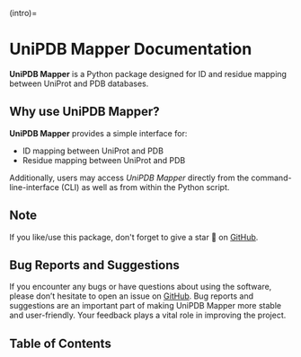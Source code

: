 (intro)=

# UniPDB Mapper Documentation

**UniPDB Mapper** is a Python package designed for ID and residue mapping between UniProt and PDB databases.

## Why use UniPDB Mapper?

**UniPDB Mapper** provides a simple interface for:
- ID mapping between UniProt and PDB 
- Residue mapping between UniProt and PDB

Additionally, users may access *UniPDB Mapper* directly from the command-line-interface (CLI) as well as from within the Python script.


## Note
If you like/use this package, don't forget to give a star 🌟 on [GitHub][github].

## Bug Reports and Suggestions

If you encounter any bugs or have questions about using the software, please don’t hesitate to open an issue on [GitHub][github]. Bug reports and suggestions are an important part of making UniPDB Mapper more stable and user-friendly. Your feedback plays a vital role in improving the project. 


## Table of Contents


```{tableofcontents}
```

[github]: https://github.com/HrishiDhondge/unipdb_mapper.git "GitHub source code repository for the UniPDB Mapper project"
[jb-docs]: https://jupyterbook.org/en/stable/ "Official Jupyter Book documentation"

